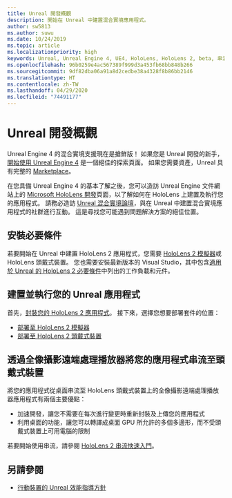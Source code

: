 ```yaml
---
title: Unreal 開發概觀
description: 開始在 Unreal 中建置混合實境應用程式。
author: sw5813
ms.author: suwu
ms.date: 10/24/2019
ms.topic: article
ms.localizationpriority: high
keywords: Unreal, Unreal Engine 4, UE4, HoloLens, HoloLens 2, beta, 串流, 遠端, 混合實境, 開發, 開始使用, 新專案, 模擬器, 文件
ms.openlocfilehash: 96b0259e4ac567389f999d3a453fb68bb848b266
ms.sourcegitcommit: 9df82dba06a91a8d2cedbe38a4328f8b86bb2146
ms.translationtype: HT
ms.contentlocale: zh-TW
ms.lasthandoff: 04/29/2020
ms.locfileid: "74491177"
---
```

# <a name="unreal-development-overview"></a>Unreal 開發概觀

Unreal Engine 4 的混合實境支援現在是搶鮮版！ 如果您是 Unreal 開發的新手，<a href="https://docs.unrealengine.com//GettingStarted/index.html" target="_blank">開始使用 Unreal Engine 4</a> 是一個絕佳的探索頁面。 如果您需要資產，Unreal 具有完整的 <a href="https://www.unrealengine.com/marketplace//store" target="_blank">Marketplace</a>。 

在您具備 Unreal Engine 4 的基本了解之後，您可以造訪 Unreal Engine 文件網站上的 <a href="https://docs.unrealengine.com//Platforms/AR/HoloLens2/index.html" target="_blank">Microsoft HoloLens 開發</a>頁面，以了解如何在 HoloLens 上建置及執行您的應用程式。 請務必造訪 <a href="https://forums.unrealengine.com/development-discussion/vr-ar-development" target="_blank">Unreal 混合實境論壇</a>，與在 Unreal 中建置混合實境應用程式的社群進行互動。 這是尋找您可能遇到問題解決方案的絕佳位置。

## <a name="installing-the-prerequisites"></a>安裝必要條件

若要開始在 Unreal 中建置 HoloLens 2 應用程式，您需要 [HoloLens 2 模擬器](using-the-hololens-emulator.md)或 HoloLens 頭戴式裝置。 您也需要安裝最新版本的 Visual Studio，其中包含<a href="https://docs.unrealengine.com//Platforms/AR/HoloLens2/Prerequisites/index.html" target="_blank">適用於 Unreal 的 HoloLens 2 必要條件</a>中列出的工作負載和元件。

## <a name="building-and-running-your-unreal-app"></a>建置並執行您的 Unreal 應用程式

首先，<a href="https://docs.unrealengine.com//Platforms/AR/HoloLens2/HowTo/PackageApp/index.html" target="_blank">封裝您的 HoloLens 2 應用程式</a>。 接下來，選擇您想要部署套件的位置：
* <a href="https://docs.unrealengine.com//Platforms/AR/HoloLens2/QuickStartEmulator/index.html" target="_blank">部署至 HoloLens 2 模擬器</a>
* <a href="https://docs.unrealengine.com//Platforms/AR/HoloLens2/QuickStartDevice/index.html" target="_blank">部署至 HoloLens 2 頭戴式裝置</a>

## <a name="streaming-your-app-to-a-headset-via-the-holographic-remoting-player"></a>透過全像攝影遠端處理播放器將您的應用程式串流至頭戴式裝置

將您的應用程式從桌面串流至 HoloLens 頭戴式裝置上的全像攝影遠端處理播放器應用程式有兩個主要優點： 
* 加速開發，讓您不需要在每次進行變更時重新封裝及上傳您的應用程式
* 利用桌面的功能，讓您可以轉譯成桌面 GPU 所允許的多個多邊形，而不受頭戴式裝置上可用電腦的限制

若要開始使用串流，請參閱 <a href="https://docs.unrealengine.com//Platforms/AR/HoloLens2/QuickStartStreaming/index.html" target="_blank">HoloLens 2 串流快速入門</a>[]()。

## <a name="see-also"></a>另請參閱
* <a href="https://docs.unrealengine.com//Platforms/Mobile/Performance/index.html" target="_blank">行動裝置的 Unreal 效能指導方針</a>
